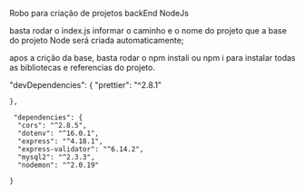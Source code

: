 Robo para criação de projetos backEnd NodeJs

basta rodar o index.js informar o caminho e o nome do projeto que a base do projeto Node será criada automaticamente;

apos a crição da base, basta rodar o npm instali ou npm i para instalar todas as bibliotecas e referencias do projeto.

"devDependencies": 
      {
      "prettier": "^2.8.1"
      
    },
    
     "dependencies": {
      "cors": "^2.8.5",
      "dotenv": "^16.0.1",
      "express": "^4.18.1",
      "express-validator": "^6.14.2",
      "mysql2": "^2.3.3",
      "nodemon": "^2.0.19"
      
    }
